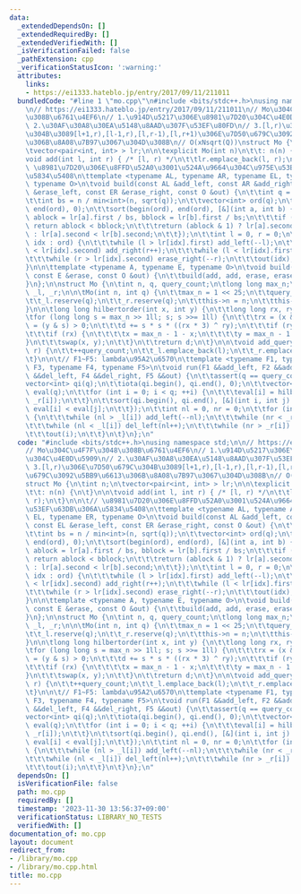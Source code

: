 ```yaml
---
data:
  _extendedDependsOn: []
  _extendedRequiredBy: []
  _extendedVerifiedWith: []
  _isVerificationFailed: false
  _pathExtension: cpp
  _verificationStatusIcon: ':warning:'
  attributes:
    links:
    - https://ei1333.hateblo.jp/entry/2017/09/11/211011
  bundledCode: "#line 1 \"mo.cpp\"\n#include <bits/stdc++.h>\nusing namespace std;\n\
    \n// https://ei1333.hateblo.jp/entry/2017/09/11/211011\n// Mo\u304C\u4F7F\u3048\
    \u308B\u6761\u4EF6\n// 1.\u914D\u5217\u306E\u8981\u7D20\u304C\u4E0D\u5909\n//\
    \ 2.\u30AF\u30A8\u30EA\u5148\u8AAD\u307F\u53EF\u80FD\n// 3.[l,r)\u306E\u7D50\u679C\
    \u304B\u3089[l+1,r),[l-1,r),[l,r-1),[l,r+1)\u306E\u7D50\u679C\u3092\u5BB9\u6613\
    \u306B\u8A08\u7B97\u3067\u304D\u308B\n// O(xNsqrt(Q))\nstruct Mo {\n\tint n;\n\
    \tvector<pair<int, int> > lr;\n\n\texplicit Mo(int n)\n\t\t: n(n) {\n\t}\n\n\t\
    void add(int l, int r) { /* [l, r) */\n\t\tlr.emplace_back(l, r);\n\t}\n\n\t//\
    \ \u8981\u7D20\u306E\u8FFD\u52A0\u3001\u524A\u9664\u304C\u975E\u53EF\u63DB\u306A\
    \u5834\u5408\n\ttemplate <typename AL, typename AR, typename EL, typename ER,\
    \ typename O>\n\tvoid build(const AL &add_left, const AR &add_right, const EL\
    \ &erase_left, const ER &erase_right, const O &out) {\n\t\tint q = (int)lr.size();\n\
    \t\tint bs = n / min<int>(n, sqrt(q));\n\t\tvector<int> ord(q);\n\t\tiota(begin(ord),\
    \ end(ord), 0);\n\t\tsort(begin(ord), end(ord), [&](int a, int b) {\n\t\t\tint\
    \ ablock = lr[a].first / bs, bblock = lr[b].first / bs;\n\t\t\tif (ablock != bblock)\
    \ return ablock < bblock;\n\t\t\treturn (ablock & 1) ? lr[a].second > lr[b].second\
    \ : lr[a].second < lr[b].second;\n\t\t});\n\t\tint l = 0, r = 0;\n\t\tfor (auto\
    \ idx : ord) {\n\t\t\twhile (l > lr[idx].first) add_left(--l);\n\t\t\twhile (r\
    \ < lr[idx].second) add_right(r++);\n\t\t\twhile (l < lr[idx].first) erase_left(l++);\n\
    \t\t\twhile (r > lr[idx].second) erase_right(--r);\n\t\t\tout(idx);\n\t\t}\n\t\
    }\n\n\ttemplate <typename A, typename E, typename O>\n\tvoid build(const A &add,\
    \ const E &erase, const O &out) {\n\t\tbuild(add, add, erase, erase, out);\n\t\
    }\n};\n\nstruct Mo {\n\tint n, q, query_count;\n\tlong long max_n;\n\tvector<int>\
    \ _l, _r;\n\n\tMo(int n, int q) {\n\t\tmax_n = 1 << 25;\n\t\tquery_count = 0;\n\
    \t\t_l.reserve(q);\n\t\t_r.reserve(q);\n\t\tthis->n = n;\n\t\tthis->q = q;\n\t\
    }\n\n\tlong long hilbertorder(int x, int y) {\n\t\tlong long rx, ry, d = 0;\n\t\
    \tfor (long long s = max_n >> 1ll; s; s >>= 1ll) {\n\t\t\trx = (x & s) > 0, ry\
    \ = (y & s) > 0;\n\t\t\td += s * s * ((rx * 3) ^ ry);\n\t\t\tif (ry) continue;\n\
    \t\t\tif (rx) {\n\t\t\t\tx = max_n - 1 - x;\n\t\t\t\ty = max_n - 1 - y;\n\t\t\t\
    }\n\t\t\tswap(x, y);\n\t\t}\n\t\treturn d;\n\t}\n\n\tvoid add_query(int l, int\
    \ r) {\n\t\t++query_count;\n\t\t_l.emplace_back(l);\n\t\t_r.emplace_back(r);\n\
    \t}\n\n\t// F1~F5: lambda\u95A2\u6570\n\ttemplate <typename F1, typename F2, typename\
    \ F3, typename F4, typename F5>\n\tvoid run(F1 &&add_left, F2 &&add_right, F3\
    \ &&del_left, F4 &&del_right, F5 &&out) {\n\t\tassert(q == query_count);\n\t\t\
    vector<int> qi(q);\n\t\tiota(qi.begin(), qi.end(), 0);\n\t\tvector<long long>\
    \ eval(q);\n\t\tfor (int i = 0; i < q; ++i) {\n\t\t\teval[i] = hilbertorder(_l[i],\
    \ _r[i]);\n\t\t}\n\t\tsort(qi.begin(), qi.end(), [&](int i, int j) {\n\t\t\treturn\
    \ eval[i] < eval[j];\n\t\t});\n\t\tint nl = 0, nr = 0;\n\t\tfor (int &i : qi)\
    \ {\n\t\t\twhile (nl > _l[i]) add_left(--nl);\n\t\t\twhile (nr < _r[i]) add_right(nr++);\n\
    \t\t\twhile (nl < _l[i]) del_left(nl++);\n\t\t\twhile (nr > _r[i]) del_right(--nr);\n\
    \t\t\tout(i);\n\t\t}\n\t}\n};\n"
  code: "#include <bits/stdc++.h>\nusing namespace std;\n\n// https://ei1333.hateblo.jp/entry/2017/09/11/211011\n\
    // Mo\u304C\u4F7F\u3048\u308B\u6761\u4EF6\n// 1.\u914D\u5217\u306E\u8981\u7D20\
    \u304C\u4E0D\u5909\n// 2.\u30AF\u30A8\u30EA\u5148\u8AAD\u307F\u53EF\u80FD\n//\
    \ 3.[l,r)\u306E\u7D50\u679C\u304B\u3089[l+1,r),[l-1,r),[l,r-1),[l,r+1)\u306E\u7D50\
    \u679C\u3092\u5BB9\u6613\u306B\u8A08\u7B97\u3067\u304D\u308B\n// O(xNsqrt(Q))\n\
    struct Mo {\n\tint n;\n\tvector<pair<int, int> > lr;\n\n\texplicit Mo(int n)\n\
    \t\t: n(n) {\n\t}\n\n\tvoid add(int l, int r) { /* [l, r) */\n\t\tlr.emplace_back(l,\
    \ r);\n\t}\n\n\t// \u8981\u7D20\u306E\u8FFD\u52A0\u3001\u524A\u9664\u304C\u975E\
    \u53EF\u63DB\u306A\u5834\u5408\n\ttemplate <typename AL, typename AR, typename\
    \ EL, typename ER, typename O>\n\tvoid build(const AL &add_left, const AR &add_right,\
    \ const EL &erase_left, const ER &erase_right, const O &out) {\n\t\tint q = (int)lr.size();\n\
    \t\tint bs = n / min<int>(n, sqrt(q));\n\t\tvector<int> ord(q);\n\t\tiota(begin(ord),\
    \ end(ord), 0);\n\t\tsort(begin(ord), end(ord), [&](int a, int b) {\n\t\t\tint\
    \ ablock = lr[a].first / bs, bblock = lr[b].first / bs;\n\t\t\tif (ablock != bblock)\
    \ return ablock < bblock;\n\t\t\treturn (ablock & 1) ? lr[a].second > lr[b].second\
    \ : lr[a].second < lr[b].second;\n\t\t});\n\t\tint l = 0, r = 0;\n\t\tfor (auto\
    \ idx : ord) {\n\t\t\twhile (l > lr[idx].first) add_left(--l);\n\t\t\twhile (r\
    \ < lr[idx].second) add_right(r++);\n\t\t\twhile (l < lr[idx].first) erase_left(l++);\n\
    \t\t\twhile (r > lr[idx].second) erase_right(--r);\n\t\t\tout(idx);\n\t\t}\n\t\
    }\n\n\ttemplate <typename A, typename E, typename O>\n\tvoid build(const A &add,\
    \ const E &erase, const O &out) {\n\t\tbuild(add, add, erase, erase, out);\n\t\
    }\n};\n\nstruct Mo {\n\tint n, q, query_count;\n\tlong long max_n;\n\tvector<int>\
    \ _l, _r;\n\n\tMo(int n, int q) {\n\t\tmax_n = 1 << 25;\n\t\tquery_count = 0;\n\
    \t\t_l.reserve(q);\n\t\t_r.reserve(q);\n\t\tthis->n = n;\n\t\tthis->q = q;\n\t\
    }\n\n\tlong long hilbertorder(int x, int y) {\n\t\tlong long rx, ry, d = 0;\n\t\
    \tfor (long long s = max_n >> 1ll; s; s >>= 1ll) {\n\t\t\trx = (x & s) > 0, ry\
    \ = (y & s) > 0;\n\t\t\td += s * s * ((rx * 3) ^ ry);\n\t\t\tif (ry) continue;\n\
    \t\t\tif (rx) {\n\t\t\t\tx = max_n - 1 - x;\n\t\t\t\ty = max_n - 1 - y;\n\t\t\t\
    }\n\t\t\tswap(x, y);\n\t\t}\n\t\treturn d;\n\t}\n\n\tvoid add_query(int l, int\
    \ r) {\n\t\t++query_count;\n\t\t_l.emplace_back(l);\n\t\t_r.emplace_back(r);\n\
    \t}\n\n\t// F1~F5: lambda\u95A2\u6570\n\ttemplate <typename F1, typename F2, typename\
    \ F3, typename F4, typename F5>\n\tvoid run(F1 &&add_left, F2 &&add_right, F3\
    \ &&del_left, F4 &&del_right, F5 &&out) {\n\t\tassert(q == query_count);\n\t\t\
    vector<int> qi(q);\n\t\tiota(qi.begin(), qi.end(), 0);\n\t\tvector<long long>\
    \ eval(q);\n\t\tfor (int i = 0; i < q; ++i) {\n\t\t\teval[i] = hilbertorder(_l[i],\
    \ _r[i]);\n\t\t}\n\t\tsort(qi.begin(), qi.end(), [&](int i, int j) {\n\t\t\treturn\
    \ eval[i] < eval[j];\n\t\t});\n\t\tint nl = 0, nr = 0;\n\t\tfor (int &i : qi)\
    \ {\n\t\t\twhile (nl > _l[i]) add_left(--nl);\n\t\t\twhile (nr < _r[i]) add_right(nr++);\n\
    \t\t\twhile (nl < _l[i]) del_left(nl++);\n\t\t\twhile (nr > _r[i]) del_right(--nr);\n\
    \t\t\tout(i);\n\t\t}\n\t}\n};\n"
  dependsOn: []
  isVerificationFile: false
  path: mo.cpp
  requiredBy: []
  timestamp: '2023-11-30 13:56:37+09:00'
  verificationStatus: LIBRARY_NO_TESTS
  verifiedWith: []
documentation_of: mo.cpp
layout: document
redirect_from:
- /library/mo.cpp
- /library/mo.cpp.html
title: mo.cpp
---
```

